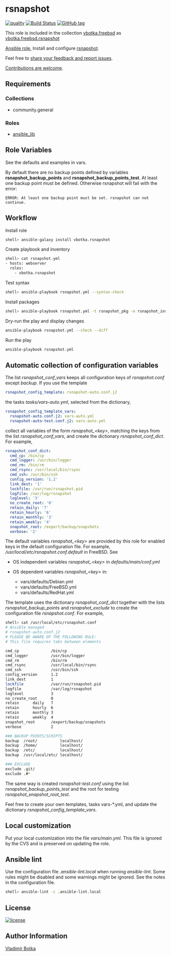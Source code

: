 # rsnapshot

[![quality](https://img.shields.io/ansible/quality/27910)](https://galaxy.ansible.com/vbotka/rsnapshot)
[![Build Status](https://travis-ci.org/vbotka/ansible-rsnapshot.svg?branch=master)](https://travis-ci.org/vbotka/ansible-rsnapshot)
[![GitHub tag](https://img.shields.io/github/v/tag/vbotka/ansible-rsnapshot)](https://github.com/vbotka/ansible-rsnapshot/tags)

This role is included in the collection [vbotka.freebsd](https://galaxy.ansible.com/ui/repo/published/vbotka/freebsd/) as [vbotka.freebsd.rsnapshot](https://galaxy.ansible.com/ui/repo/published/vbotka/freebsd/content/role/rsnapshot)

[Ansible role.](https://galaxy.ansible.com/vbotka/rsnapshot/) Install and configure [rsnapshot](http://rsnapshot.org/).

Feel free to [share your feedback and report issues](https://github.com/vbotka/ansible-rsnapshot/issues).

[Contributions are welcome](https://github.com/firstcontributions/first-contributions).


## Requirements

### Collections

* community.general

### Roles

- [ansible_lib](https://galaxy.ansible.com/vbotka/ansible_lib)

## Role Variables

See the defaults and examples in vars.

By default there are no backup points defined by variables
**rsnapshot_backup_points** and **rsnapshot_backup_points_test**. At
least one backup point must be defined. Otherwise rsnapshot will fail
with the error:

```
ERROR: At least one backup point must be set. rsnapshot can not continue.
```

## Workflow

Install role

```sh
shell> ansible-galaxy install vbotka.rsnapshot
```

Create playbook and inventory

```sh
shell> cat rsnapshot.yml
- hosts: webserver
  roles:
    - vbotka.rsnapshot
```

Test syntax

```sh
shell> ansible-playbook rsnapshot.yml --syntax-check
```

Install packages

```sh
shell> ansible-playbook rsnapshot.yml -t rsnapshot_pkg -e rsnapshot_install=true
```

Dry-run the play and display changes

```sh
ansible-playbook rsnapshot.yml --check --diff
```

Run the play

```sh
ansible-playbook rsnapshot.yml
```

## Automatic collection of configuration variables

The list *rsnapshot_conf_vars* keeps all configuration keys of *rsnapshot.conf*
except *backup*. If you use the template

```yaml
rsnapshot_config_template: rsnapshot-auto.conf.j2
```

the tasks *tasks/vars-auto.yml*, selected from the dictionary,

```yaml
rsnapshot_config_template_vars:
  rsnapshot-auto.conf.j2: vars-auto.yml
  rsnapshot-auto-test.conf.j2: vars-auto.yml
```

collect all variables of the form *rsnapshot_\<key\>*, matching the keys from the
list *rsnapshot_conf_vars*, and create the dictionary *rsnapshot_conf_dict*. For
example,

```yaml
rsnapshot_conf_dict:
  cmd_cp: /bin/cp
  cmd_logger: /usr/bin/logger
  cmd_rm: /bin/rm
  cmd_rsync: /usr/local/bin/rsync
  cmd_ssh: /usr/bin/ssh
  config_version: '1.2'
  link_dest: '1'
  lockfile: /var/run/rsnapshot.pid
  logfile: /var/log/rsnapshot
  loglevel: '3'
  no_create_root: '0'
  retain_daily: '7'
  retain_hourly: '6'
  retain_monthly: '3'
  retain_weekly: '4'
  snapshot_root: /export/backup/snapshots
  verbose: '2'
```

The default variables *rsnapshot_\<key\>* are provided by this role for enabled
keys in the default configuration file. For example,
*/usr/local/etc/rsnapshot.conf.default* in FreeBSD. See

* OS independent variables *rsnapshot_\<key\>* in *defaults/main/conf.yml*
* OS dependent variables *rsnapshot_\<key\>* in:

  - vars/defaults/Debian.yml
  - vars/defaults/FreeBSD.yml
  - vars/defaults/RedHat.yml

The template uses the dictionary *rsnapshot_conf_dict* together with the lists
*rsnapshot_backup_points* and *rsnapshot_exclude* to create the configuration
file *rsnapshot.conf*. For example,

```bash
shell> cat /usr/local/etc/rsnapshot.conf
# Ansible managed
# rsnapshot-auto.conf.j2
# PLEASE BE AWARE OF THE FOLLOWING RULE:
# This file requires tabs between elements

cmd_cp              /bin/cp
cmd_logger          /usr/bin/logger
cmd_rm              /bin/rm
cmd_rsync           /usr/local/bin/rsync
cmd_ssh             /usr/bin/ssh
config_version      1.2
link_dest           1
lockfile            /var/run/rsnapshot.pid
logfile             /var/log/rsnapshot
loglevel            3
no_create_root      0
retain      daily   7
retain      hourly  6
retain      monthly 3
retain      weekly  4
snapshot_root       /export/backup/snapshots
verbose             2

### BACKUP POINTS/SCRIPTS
backup	/root/          localhost/
backup	/home/          localhost/
backup	/etc/           localhost/
backup	/usr/local/etc/ localhost/

### EXCLUDE
exclude	.git/
exclude	.#*
```

The same way is created *rsnapshot-test.conf* using the list
*rsnapshot_backup_points_test* and the root for testing
*rsnapshot_snapshot_root_test*.

Feel free to create your own templates, tasks vars-*.yml, and update the
dictionary *rsnapshot_config_template_vars*.

## Local customization

Put your local customization into the file *vars/main.yml*. This file is ignored
by the CVS and is preserved on updating the role.


## Ansible lint

Use the configuration file *.ansible-lint.local* when running
*ansible-lint*. Some rules might be disabled and some warnings might
be ignored. See the notes in the configuration file.

```bash
shell> ansible-lint -c .ansible-lint.local
```


## License

[![license](https://img.shields.io/badge/license-BSD-red.svg)](https://www.freebsd.org/doc/en/articles/bsdl-gpl/article.html)


## Author Information

[Vladimir Botka](https://botka.info)
